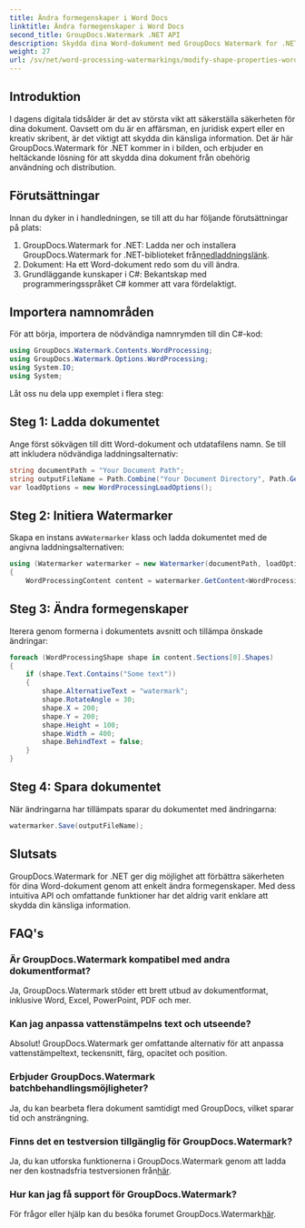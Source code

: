 ```yaml
---
title: Ändra formegenskaper i Word Docs
linktitle: Ändra formegenskaper i Word Docs
second_title: GroupDocs.Watermark .NET API
description: Skydda dina Word-dokument med GroupDocs Watermark for .NET. Ändra enkelt formegenskaper för ökad säkerhet.
weight: 27
url: /sv/net/word-processing-watermarkings/modify-shape-properties-word-docs/
---
```

## Introduktion
I dagens digitala tidsålder är det av största vikt att säkerställa säkerheten för dina dokument. Oavsett om du är en affärsman, en juridisk expert eller en kreativ skribent, är det viktigt att skydda din känsliga information. Det är här GroupDocs.Watermark för .NET kommer in i bilden, och erbjuder en heltäckande lösning för att skydda dina dokument från obehörig användning och distribution.
## Förutsättningar
Innan du dyker in i handledningen, se till att du har följande förutsättningar på plats:
1.  GroupDocs.Watermark for .NET: Ladda ner och installera GroupDocs.Watermark for .NET-biblioteket från[nedladdningslänk](https://releases.groupdocs.com/Watermark/net/).
2. Dokument: Ha ett Word-dokument redo som du vill ändra.
3. Grundläggande kunskaper i C#: Bekantskap med programmeringsspråket C# kommer att vara fördelaktigt.

## Importera namnområden
För att börja, importera de nödvändiga namnrymden till din C#-kod:
```csharp
using GroupDocs.Watermark.Contents.WordProcessing;
using GroupDocs.Watermark.Options.WordProcessing;
using System.IO;
using System;
```
Låt oss nu dela upp exemplet i flera steg:
## Steg 1: Ladda dokumentet
Ange först sökvägen till ditt Word-dokument och utdatafilens namn. Se till att inkludera nödvändiga laddningsalternativ:
```csharp
string documentPath = "Your Document Path";
string outputFileName = Path.Combine("Your Document Directory", Path.GetFileName(documentPath));
var loadOptions = new WordProcessingLoadOptions();
```
## Steg 2: Initiera Watermarker
Skapa en instans av`Watermarker` klass och ladda dokumentet med de angivna laddningsalternativen:
```csharp
using (Watermarker watermarker = new Watermarker(documentPath, loadOptions))
{
    WordProcessingContent content = watermarker.GetContent<WordProcessingContent>();
```
## Steg 3: Ändra formegenskaper
Iterera genom formerna i dokumentets avsnitt och tillämpa önskade ändringar:
```csharp
foreach (WordProcessingShape shape in content.Sections[0].Shapes)
{
    if (shape.Text.Contains("Some text"))
    {
        shape.AlternativeText = "watermark";
        shape.RotateAngle = 30;
        shape.X = 200;
        shape.Y = 200;
        shape.Height = 100;
        shape.Width = 400;
        shape.BehindText = false;
    }
}
```
## Steg 4: Spara dokumentet
När ändringarna har tillämpats sparar du dokumentet med ändringarna:
```csharp
watermarker.Save(outputFileName);
```
## Slutsats
GroupDocs.Watermark for .NET ger dig möjlighet att förbättra säkerheten för dina Word-dokument genom att enkelt ändra formegenskaper. Med dess intuitiva API och omfattande funktioner har det aldrig varit enklare att skydda din känsliga information.

## FAQ's
### Är GroupDocs.Watermark kompatibel med andra dokumentformat?
Ja, GroupDocs.Watermark stöder ett brett utbud av dokumentformat, inklusive Word, Excel, PowerPoint, PDF och mer.
### Kan jag anpassa vattenstämpelns text och utseende?
Absolut! GroupDocs.Watermark ger omfattande alternativ för att anpassa vattenstämpeltext, teckensnitt, färg, opacitet och position.
### Erbjuder GroupDocs.Watermark batchbehandlingsmöjligheter?
Ja, du kan bearbeta flera dokument samtidigt med GroupDocs, vilket sparar tid och ansträngning.
### Finns det en testversion tillgänglig för GroupDocs.Watermark?
 Ja, du kan utforska funktionerna i GroupDocs.Watermark genom att ladda ner den kostnadsfria testversionen från[här](https://releases.groupdocs.com/).
### Hur kan jag få support för GroupDocs.Watermark?
 För frågor eller hjälp kan du besöka forumet GroupDocs.Watermark[här](https://forum.groupdocs.com/c/watermark/19).